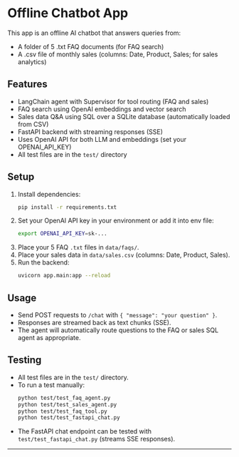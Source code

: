 # Offline Chatbot App

This app is an offline AI chatbot that answers queries from:

- A folder of 5 .txt FAQ documents (for FAQ search)
- A .csv file of monthly sales (columns: Date, Product, Sales; for sales analytics)

## Features

- LangChain agent with Supervisor for tool routing (FAQ and sales)
- FAQ search using OpenAI embeddings and vector search
- Sales data Q&A using SQL over a SQLite database (automatically loaded from CSV)
- FastAPI backend with streaming responses (SSE)
- Uses OpenAI API for both LLM and embeddings (set your OPENAI_API_KEY)
- All test files are in the `test/` directory

## Setup

1. Install dependencies:
   ```bash
   pip install -r requirements.txt
   ```
2. Set your OpenAI API key in your environment or add it into env file:
   ```bash
   export OPENAI_API_KEY=sk-...
   ```
3. Place your 5 FAQ `.txt` files in `data/faqs/`.
4. Place your sales data in `data/sales.csv` (columns: Date, Product, Sales).
5. Run the backend:
   ```bash
   uvicorn app.main:app --reload
   ```

## Usage

- Send POST requests to `/chat` with `{ "message": "your question" }`.
- Responses are streamed back as text chunks (SSE).
- The agent will automatically route questions to the FAQ or sales SQL agent as appropriate.

## Testing

- All test files are in the `test/` directory.
- To run a test manually:
  ```bash
  python test/test_faq_agent.py
  python test/test_sales_agent.py
  python test/test_faq_tool.py
  python test/test_fastapi_chat.py
  ```
- The FastAPI chat endpoint can be tested with `test/test_fastapi_chat.py` (streams SSE responses).

---
